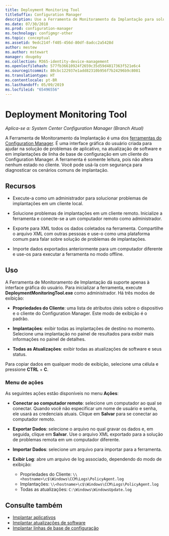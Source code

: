 ```yaml
---
title: Deployment Monitoring Tool
titleSuffix: Configuration Manager
description: Use a Ferramenta de Monitoramento da Implantação para solucionar problemas de implantações de software em um cliente do Configuration Manager.
ms.date: 07/30/2018
ms.prod: configuration-manager
ms.technology: configmgr-other
ms.topic: conceptual
ms.assetid: 9edc214f-f405-456d-80df-8adcc2a5428d
author: mestew
ms.author: mstewart
manager: dougeby
ms.collection: M365-identity-device-management
ms.openlocfilehash: 577fb36610924f2659c35d59d4817363f521e6c4
ms.sourcegitcommit: 80cbc122937e1add82310b956f7b24296b9c8081
ms.translationtype: HT
ms.contentlocale: pt-BR
ms.lasthandoff: 05/09/2019
ms.locfileid: "65496556"
---
```

# <a name="deployment-monitoring-tool"></a>Deployment Monitoring Tool

*Aplica-se a: System Center Configuration Manager (Branch Atual)*

A Ferramenta de Monitoramento da Implantação é uma dos [ferramentas do Configuration Manager](/sccm/core/support/tools). É uma interface gráfica do usuário criada para ajudar na solução de problemas de aplicativo, na atualização de software e em implantações de linha de base de configuração em um cliente do Configuration Manager. A ferramenta é somente leitura, pois não altera nenhum estado no cliente. Você pode usá-la com segurança para diagnosticar os cenários comuns de implantação.


## <a name="features"></a>Recursos

- Execute-a como um administrador para solucionar problemas de implantações em um cliente local.  

- Solucione problemas de implantações em um cliente remoto. Inicialize a ferramenta e conecte-se a um computador remoto como administrador.  

- Exporte para XML todos os dados coletados na ferramenta. Compartilhe o arquivo XML com outras pessoas e use-o como uma plataforma comum para falar sobre solução de problemas de implantações.  

- Importe dados exportados anteriormente para um computador diferente e use-os para executar a ferramenta no modo offline.   


## <a name="usage"></a>Uso

A Ferramenta de Monitoramento de Implantação dá suporte apenas à interface gráfica do usuário. Para inicializar a ferramenta, execute **DeploymentMonitoringTool.exe** como administrador. Há três modos de exibição:  

- **Propriedades do Cliente**: uma lista de atributos úteis sobre o dispositivo e o cliente do Configuration Manager. Este modo de exibição é o padrão.   

- **Implantações**: exibir todas as implantações de destino no momento. Selecione uma implantação no painel de resultados para exibir mais informações no painel de detalhes.  

- **Todas as Atualizações**: exibir todas as atualizações de software e seus status.  

Para copiar dados em qualquer modo de exibição, selecione uma célula e pressione **CTRL** + **C**.


### <a name="actions-menu"></a>Menu de ações

As seguintes ações estão disponíveis no menu **Ações**:  

- **Conectar ao computador remoto**: selecione um computador ao qual se conectar. Quando você não especificar um nome de usuário e senha, ele usará as credenciais atuais. Clique em **Salvar** para se conectar ao computador remoto.  

- **Exportar Dados**: selecione o arquivo no qual gravar os dados e, em seguida, clique em **Salvar**. Use o arquivo XML exportado para a solução de problemas remota em um computador diferente.  

- **Importar Dados**: selecione um arquivo para importar para a ferramenta.  

- **Exibir Log**: abre um arquivo de log associado, dependendo do modo de exibição:  
    - Propriedades do Cliente: `\\<hostname>\c$\Windows\CCM\Logs\PolicyAgent.log`
    - Implantações: `\\<hostname>\c$\Windows\CCM\Logs\PolicyAgent.log`
    - Todas as atualizações: `C:\Windows\WindowsUpdate.log`



## <a name="see-also"></a>Consulte também

- [Implantar aplicativos](/sccm/apps/deploy-use/deploy-applications)
- [Implantar atualizações de software](/sccm/sum/deploy-use/deploy-software-updates)
- [Implantar linhas de base de configuração](/sccm/compliance/deploy-use/deploy-configuration-baselines)

